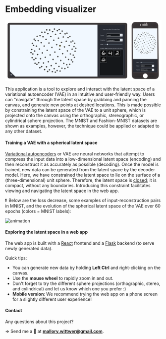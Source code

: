 # Embedding visualizer

![screenshot](https://github.com/MalloryWittwer/embedding-visualizer/blob/master/screenshots/screenshot.png?raw=true)

This application is a tool to explore and interact with the latent space of a variational autoencoder (VAE) in an intuitive and user-friendly way. Users can "navigate" through the latent space by grabbing and panning the canvas, and generate new points at desired locations. This is made possible by constraining the latent space of the VAE to a unit sphere, which is projected onto the canvas using the orthographic, stereographic, or cylindrical sphere projection. The MNIST and Fashion-MNIST datasets are shown as examples, however, the technique could be applied or adapted to any other dataset.

#### Training a VAE with a spherical latent space

[Variational autoencoders](https://en.wikipedia.org/wiki/Variational_autoencoder) or VAE are neural networks that attempt to compress the input data into a low-dimensional latent space (encoding) and then reconstruct it as accurately as possible (decoding). Once the model is trained, new data can be generated from the latent space by the decoder model. Here, we have constrained the latent space to lie on the surface of a (three-dimensional) unit sphere. Therefore, the latent space is [closed](https://en.wikipedia.org/wiki/Surface_(topology)#Closed_surfaces); it is compact, without any boundaries. Introducing this constraint facilitates viewing and navigating the latent space in the web app.

⏬ Below are the loss decrease, some examples of input-reconstruction pairs in MNIST, and the evolution of the spherical latent space of the VAE over 60 epochs (colors = MNIST labels):

![animation](https://github.com/MalloryWittwer/embedding-visualizer/blob/master/screenshots/anim_autoencoder.gif?raw=true)

#### Exploring the latent space in a web app

The web app is built with a [React](https://fr.reactjs.org/) frontend and a [Flask](https://flask.palletsprojects.com/en/2.0.x/) backend (to serve newly generated data).

Quick tips:
- You can generate new data by holding **Left Ctrl** and right-clicking on the canvas.
- Use the **mouse wheel** to rapidly zoom in and out. 
- Don't forget to try the different sphere projections (orthographic, stereo, and cylindrical) and let us know which one you prefer :)
- **Mobile version**: We recommend trying the web app on a phone screen for a slightly different user experience! 

#### Contact

Any questions about this project?

=> Send me a 📧 at **mallory.wittwer@gmail.com**.
